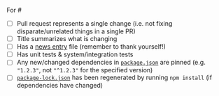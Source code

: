 For #

<!--
  If an item below does not apply to you, then go ahead and check it off as "done" and strikethrough the text, e.g.:
    - [x] ~Has unit tests & system/integration tests~
-->
- [ ] Pull request represents a single change (i.e. not fixing disparate/unrelated things in a single PR)
- [ ] Title summarizes what is changing
- [ ] Has a [news entry](https://github.com/Microsoft/vscode-python/tree/master/news) file (remember to thank yourself!)
- [ ] Has unit tests & system/integration tests
- [ ] Any new/changed dependencies in [`package.json`](https://github.com/Microsoft/vscode-python/blob/master/package.json) are pinned (e.g. `"1.2.3"`, not `"^1.2.3"` for the specified version)
- [ ] [`package-lock.json`](https://github.com/Microsoft/vscode-python/blob/master/package-lock.json) has been regenerated by running `npm install` (if dependencies have changed)
